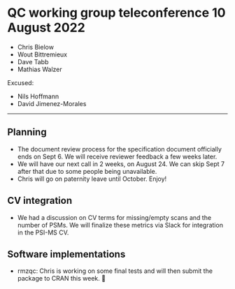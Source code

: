 # QC working group teleconference 10 August 2022

- Chris Bielow
- Wout Bittremieux
- Dave Tabb
- Mathias Walzer

Excused:

- Nils Hoffmann
- David Jimenez-Morales

---

## Planning

- The document review process for the specification document officially ends on Sept 6. We will receive reviewer feedback a few weeks later.
- We will have our next call in 2 weeks, on August 24. We can skip Sept 7 after that due to some people being unavailable.
- Chris will go on paternity leave until October. Enjoy!

## CV integration

- We had a discussion on CV terms for missing/empty scans and the number of PSMs. We will finalize these metrics via Slack for integration in the PSI-MS CV.

## Software implementations

- rmzqc: Chris is working on some final tests and will then submit the package to CRAN this week. 🎉
